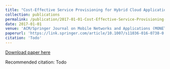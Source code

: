 ```yaml
---
title: "Cost-Effective Service Provisioning for Hybrid Cloud Applications"
collection: publications
permalink: /publication/2017-01-01-Cost-Effective-Service-Provisioning-for-Hybrid-Cloud-Applications
date: 2017-01-01
venue: 'ACM/Springer Journal on Mobile Networks and Applications (MONET)'
paperurl: 'https://link.springer.com/article/10.1007/s11036-016-0738-0'
citation: 'Todo'
---
```


<a href='https://link.springer.com/article/10.1007/s11036-016-0738-0'>Download paper here</a>

Recommended citation: Todo